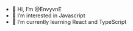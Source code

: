 - 👋 Hi, I’m @EnvyvnE
- 👀 I’m interested in Javascript
- 🌱 I’m currently learning React and TypeScript
